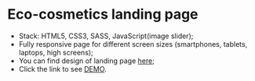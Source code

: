 # Eco-cosmetics landing page

- Stack: HTML5, CSS3, SASS, JavaScript(image slider);
- Fully responsive page for different screen sizes (smartphones, tablets, laptops, high screens);
- You can find design of landing page [here](https://www.figma.com/file/nHz8bflIwJaWP3P99vKTH5/miami_home_new?node-id=16033%3A3);
- Click the link to see [DEMO](https://ivangrekov.github.io/landing_miami/).
